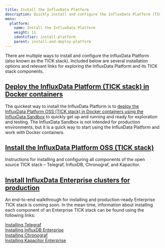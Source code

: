```yaml
---
title: Install the InfluxData Platform
description: Quickly install and configure the InfluxData Platform (TICK stack) to begin exploring time series data
menu:
  platform:
    name: Install the InfluxData Platform
    weight: 11
    identifier: install-platform
    parent: install-and-deploy-platform
---
```


There are multiple ways to install and configure the InfluxData Platform (also known
as the TICK stack). Included below are several installation options and relevant
links for exploring the InfluxData Platform and its TICK stack components.

## [Deploy the InfluxData Platform (TICK stack) in Docker containers](/platform/install-and-deploy/deploy/sandbox-install)

The quickest way to install the InfluxData Platform is to [deploy the InfluxData Platform OSS (TICK stack) in Docker containers using the InfluxData Sandbox](/platform/install-and-deploy/deploy/sandbox-install) to quickly get up and running and ready for exploration
and testing. The InfluxData Sandbox is not intended for production environments,
but it is a quick way to start using the InfluxData Platform and work with Docker
containers.

## [Install the InfluxData Platform OSS (TICK stack)](/platform/install-and-deploy/install/oss-install)

Instructions for installing and configuring all components of the open source
TICK stack – Telegraf, InfluxDB, Chronograf, and Kapacitor.

## [Install InfluxData Enterprise clusters for production](/enterprise_influxdb/v1.6/install-and-deploy/production-installation)

An end-to-end walkthrough for installing and production-ready Enterprise TICK stack
is coming soon. In the mean time, information about installing each component of
an Enterprise TICK stack can be found using the following links:

[Installing Telegraf](/telegraf/latest/introduction/installation)  
[Installing InfluxDB Enterprise](/enterprise_influxdb/latest/introduction/installation_guidelines/)  
[Installing Chronograf](/chronograf/latest/introduction/installation)  
[Installing Kapacitor Enterprise](/enterprise_kapacitor/v1.5/introduction/installation_guide/)
